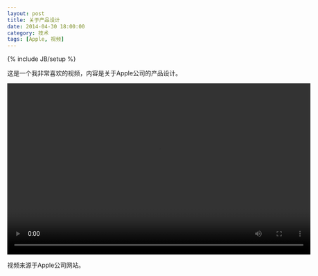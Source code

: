 ```yaml
---
layout: post
title: 关于产品设计
date: 2014-04-30 18:00:00
category: 技术
tags: [Apple, 视频]
---
```

{% include JB/setup %}

这是一个我非常喜欢的视频，内容是关于Apple公司的产品设计。

<!--more-->
<video width="700" height="396" src="http://shengbin-static.stor.sinaapp.com/product-design-animation.mp4" 
type="video/mp4" preload="auto" controls="controls">
Your browser does not support the video tag.
</video>

视频来源于Apple公司网站。